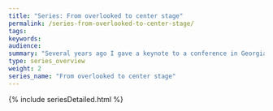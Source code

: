 ```yaml
---
title: "Series: From overlooked to center stage"
permalink: /series-from-overlooked-to-center-stage/
tags:
keywords:
audience:
summary: "Several years ago I gave a keynote to a conference in Georgia titled <i>From Overlooked to Center Stage</i>. This series of posts is essentially the framework for my talk. I tell the story about how technical writers play an increasingly broad range of roles, from quality assurance to product design to training to support to usability and more. What happens when you play so many roles? Do you spread yourself too thin and become incapable of delivering on your core product (for example, help material), or do all of these supporting/ancillary activities strengthen and enhance your ability to deliver help material that is more on target with the needs of your audience? My answer is that wearing multiple hats brings both good and bad results, but mostly good."
type: series_overview
weight: 2
series_name: "From overlooked to center stage"
---
```


{% include seriesDetailed.html %}
